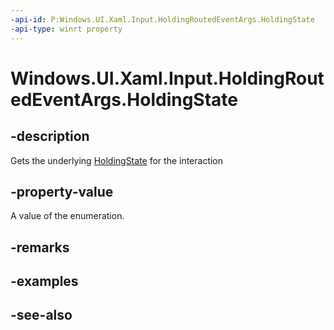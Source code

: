 ```yaml
---
-api-id: P:Windows.UI.Xaml.Input.HoldingRoutedEventArgs.HoldingState
-api-type: winrt property
---
```


<!-- Property syntax
public Windows.UI.Input.HoldingState HoldingState { get; }
-->

# Windows.UI.Xaml.Input.HoldingRoutedEventArgs.HoldingState

## -description
Gets the underlying [HoldingState](../windows.ui.input/holdingstate.md) for the interaction



## -property-value
A value of the enumeration.

## -remarks

## -examples

## -see-also

